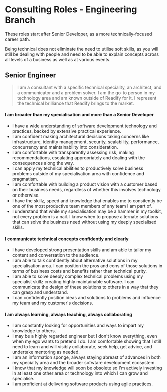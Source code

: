 # Consulting Roles - Engineering Branch

These roles start after Senior Developer, as a more technically-focused career path.

Being technical does not eliminate the need to utilise soft skills, as you will still be dealing with people and need to be able to explain concepts across all levels of a business as well as at various events.  

## Senior Engineer
> I am a consultant with a specific technical speciality, an architect, and a communicator and a problem solver. I am the go-to person in my technology area and am known outside of Readify for it. I represent the technical brilliance that Readify brings to the market.

#### I am broader than my specialisation and more than a Senior Developer
- I have a wide understanding of software development technology and practices, backed by extensive practical experience.
- I am confident making architectural decisions taking concerns like infrastructure, identity management, security, scalability, performance, concurrency and maintainability into consideration.
- I am comfortable with transparently assessing risk, making recommendations, escalating appropriately and dealing with the consequences along the way.
- I can apply my technical abilities to productively solve business problems outside of my specialisation area with confidence and pragmatism.
- I am comfortable with building a product vision with a customer based on their business needs, regardless of whether this involves technology or otherwise.
- I have the skillz, speed and knowledge that enables me to consitently be one of the most productive team members of any team I am part of.
- I understand that while my specialisation may be a hammer in my toolkit, not every problem is a nail. I know when to propose alternate solutions that can solve the business need without using my deeply specialised skills.

#### I communicate technical concepts confidently and clearly
- I have developed strong presentation skills and am able to tailor my content and conversation to the audience.
- I am able to talk confidently about alternative solutions in my specialisation area. I can position the pros and cons of those solutions in terms of business costs and benefits rather than technical purity.
- I am able to solve deeply complex technical problems using my specialist skillz creating highly maintainable software. I can communicate the design of these solutions to others in a way that they can grasp and understand.
- I can confidently position ideas and solutions to problems and influence my team and my customer's decisions.

#### I am always learning, always teaching, always collaborating
- I am constantly looking for opportunities and ways to impart my knowledge to others.
- I may be a highly regarded engineer but I don't know everything, even when my ego wants to pretend I do. I am comfortable showing that I still need to learn and will visibly collaborate, seek help, get advice, and undertake mentoring as needed.
- I am an information sponge, always staying abreast of advances in both my specialty area and the broader sofwtare development ecosystem.
- I know that my knowledge will soon be obsolete so I'm actively investing in at least one other area or technology into which I can grow and specialise.
- I am proficient at delivering software products using agile practices.

